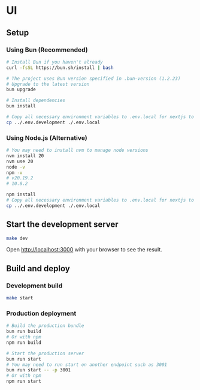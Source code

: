 # UI

## Setup

### Using Bun (Recommended)

```bash
# Install Bun if you haven't already
curl -fsSL https://bun.sh/install | bash

# The project uses Bun version specified in .bun-version (1.2.23)
# Upgrade to the latest version
bun upgrade

# Install dependencies
bun install

# Copy all necessary environment variables to .env.local for nextjs to use
cp ../.env.development ./.env.local
```

### Using Node.js (Alternative)

```bash
# You may need to install nvm to manage node versions
nvm install 20
nvm use 20
node -v
npm -v
# v20.19.2
# 10.8.2

npm install
# Copy all necessary environment variables to .env.local for nextjs to use
cp ../.env.development ./.env.local
```

## Start the development server

```bash
make dev
```

Open [http://localhost:3000](http://localhost:3000) with your browser to see the result.

## Build and deploy

### Development build

```bash
make start
```

### Production deployment

```bash
# Build the production bundle
bun run build
# Or with npm
npm run build

# Start the production server
bun run start
# You may need to run start on another endpoint such as 3001
bun run start -- -p 3001
# Or with npm
npm run start
```
